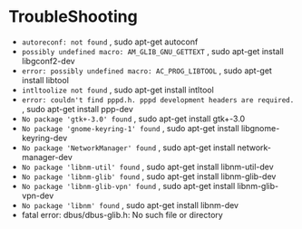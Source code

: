 # TroubleShooting

- `autoreconf: not found` , sudo apt-get autoconf
- `possibly undefined macro: AM_GLIB_GNU_GETTEXT` , sudo apt-get install libgconf2-dev
- `error: possibly undefined macro: AC_PROG_LIBTOOL` , sudo apt-get install libtool
- `intltoolize not found` , sudo apt-get install intltool
- `error: couldn't find pppd.h. pppd development headers are required.` , sudo apt-get install ppp-dev
- `No package 'gtk+-3.0' found` ,  sudo apt-get install gtk+-3.0
- `No package 'gnome-keyring-1' found` , sudo apt-get install libgnome-keyring-dev
- `No package 'NetworkManager' found` , sudo apt-get install network-manager-dev
- `No package 'libnm-util' found` , sudo apt-get install libnm-util-dev
- `No package 'libnm-glib' found` , sudo apt-get install libnm-glib-dev
- `No package 'libnm-glib-vpn' found` , sudo apt-get install libnm-glib-vpn-dev
- `No package 'libnm' found` , sudo apt-get install libnm-dev
- fatal error: dbus/dbus-glib.h: No such file or directory
